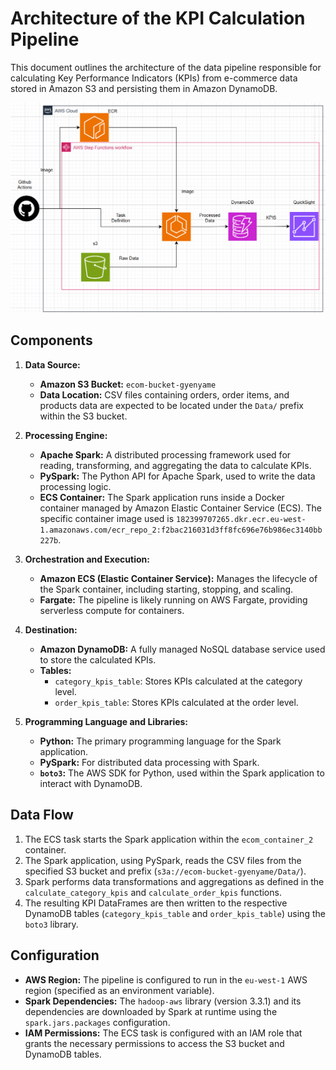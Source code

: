 # Architecture of the KPI Calculation Pipeline

This document outlines the architecture of the data pipeline responsible for calculating Key Performance Indicators (KPIs) from e-commerce data stored in Amazon S3 and persisting them in Amazon DynamoDB.

![Dashboard Screenshot](architecture_diagram.png)


## Components

1.  **Data Source:**
    * **Amazon S3 Bucket:** `ecom-bucket-gyenyame`
    * **Data Location:** CSV files containing orders, order items, and products data are expected to be located under the `Data/` prefix within the S3 bucket.

2.  **Processing Engine:**
    * **Apache Spark:** A distributed processing framework used for reading, transforming, and aggregating the data to calculate KPIs.
    * **PySpark:** The Python API for Apache Spark, used to write the data processing logic.
    * **ECS Container:** The Spark application runs inside a Docker container managed by Amazon Elastic Container Service (ECS). The specific container image used is `182399707265.dkr.ecr.eu-west-1.amazonaws.com/ecr_repo_2:f2bac216031d3ff8fc696e76b986ec3140bb227b`.

3.  **Orchestration and Execution:**
    * **Amazon ECS (Elastic Container Service):** Manages the lifecycle of the Spark container, including starting, stopping, and scaling.
    * **Fargate:** The pipeline is likely running on AWS Fargate, providing serverless compute for containers.

4.  **Destination:**
    * **Amazon DynamoDB:** A fully managed NoSQL database service used to store the calculated KPIs.
    * **Tables:**
        * `category_kpis_table`: Stores KPIs calculated at the category level.
        * `order_kpis_table`: Stores KPIs calculated at the order level.

5.  **Programming Language and Libraries:**
    * **Python:** The primary programming language for the Spark application.
    * **PySpark:** For distributed data processing with Spark.
    * **`boto3`:** The AWS SDK for Python, used within the Spark application to interact with DynamoDB.

## Data Flow

1.  The ECS task starts the Spark application within the `ecom_container_2` container.
2.  The Spark application, using PySpark, reads the CSV files from the specified S3 bucket and prefix (`s3a://ecom-bucket-gyenyame/Data/`).
3.  Spark performs data transformations and aggregations as defined in the `calculate_category_kpis` and `calculate_order_kpis` functions.
4.  The resulting KPI DataFrames are then written to the respective DynamoDB tables (`category_kpis_table` and `order_kpis_table`) using the `boto3` library.

## Configuration

* **AWS Region:** The pipeline is configured to run in the `eu-west-1` AWS region (specified as an environment variable).
* **Spark Dependencies:** The `hadoop-aws` library (version 3.3.1) and its dependencies are downloaded by Spark at runtime using the `spark.jars.packages` configuration.
* **IAM Permissions:** The ECS task is configured with an IAM role that grants the necessary permissions to access the S3 bucket and DynamoDB tables.